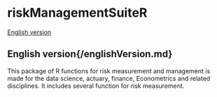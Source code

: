 # riskManagementSuiteR
[English version](#readMeEnglish)

## English version{/englishVersion.md}
This package of R functions for risk measurement and management is made for the data science, actuary, finance, Econometrics and related disciplines. It includes several function for risk measurement.
